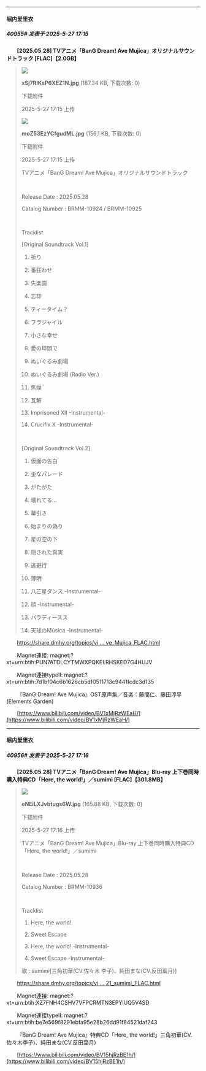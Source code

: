 ﻿
*****

####  堀内爱里衣  
##### 40955#       发表于 2025-5-27 17:15

       <strong>[2025.05.28] TVアニメ「BanG Dream! Ave Mujica」オリジナルサウンドトラック [FLAC]【2.0GB】</strong> <blockquote>

<img src="https://img.stage1st.com/forum/202505/27/171531aw9wwsdmvy77vd76.jpg" referrerpolicy="no-referrer">

<strong>xSj7RlKsP6XEZ1N.jpg</strong> (187.34 KB, 下载次数: 0)

下载附件

2025-5-27 17:15 上传

<img src="https://img.stage1st.com/forum/202505/27/171538lxdnedmg82m39ye6.jpg" referrerpolicy="no-referrer">

<strong>moZ53EzYCfgudML.jpg</strong> (156.1 KB, 下载次数: 0)

下载附件

2025-5-27 17:15 上传

TVアニメ「BanG Dream! Ave Mujica」オリジナルサウンドトラック

  

Release Date : 2025.05.28

Catalog Number : BRMM-10924 / BRMM-10925

  

Tracklist

[Original Soundtrack Vol.1]

01. 祈り

02. 番狂わせ

03. 失楽園

04. 忘却

05. ティータイム？

06. フラジャイル

07. 小さな幸せ

08. 愛の埠頭で

09. ぬいぐるみ劇場

10. ぬいぐるみ劇場 (Radio Ver.)

11. 焦燥

12. 瓦解

13. Imprisoned XII -Instrumental-

14. Crucifix X -Instrumental-

  

[Original Soundtrack Vol.2]

01. 仮面の告白

02. 歪なパレード

03. がたがた

04. 壊れてる…

05. 幕引き

06. 始まりの偽り

07. 星の空の下

08. 隠された真実

09. 逃避行

10. 薄明

11. 八芒星ダンス -Instrumental-

12. 顔 -Instrumental-

13. パラディースス

14. 天球のMúsica -Instrumental-</blockquote>
       [https://share.dmhy.org/topics/vi ... ve_Mujica_FLAC.html](https://share.dmhy.org/topics/view/696007_2025_05_28_TV_BanG_Dream%21_Ave_Mujica_FLAC.html)

       Magnet連接: magnet:?xt=urn:btih:PUN7ATDLCYTMWXPQKELRHSKED7G4HUJV

       Magnet連接typeII: magnet:?xt=urn:btih:7d1bf04c6b1626cb5df0511713c9441fcdc3d135

       『BanG Dream! Ave Mujica』OST原声集／音楽：藤間仁、藤田淳平(Elements Garden)

       [https://www.bilibili.com/video/BV1xMjRzWEaH/](https://www.bilibili.com/video/BV1xMjRzWEaH/)

*****

####  堀内爱里衣  
##### 40956#       发表于 2025-5-27 17:16

       <strong>[2025.05.28] TVアニメ「BanG Dream! Ave Mujica」Blu-ray 上下巻同時購入特典CD「Here, the world!」／sumimi [FLAC]【301.8MB】</strong> <blockquote>

<img src="https://img.stage1st.com/forum/202505/27/171622ojfj2osrq6qk2sfk.jpg" referrerpolicy="no-referrer">

<strong>eNEiLXJvbtugs6W.jpg</strong> (165.88 KB, 下载次数: 0)

下载附件

2025-5-27 17:16 上传

TVアニメ「BanG Dream! Ave Mujica」Blu-ray 上下巻同時購入特典CD「Here, the world!」／sumimi

  

Release Date : 2025.05.28

Catalog Number : BRMM-10936

  

Tracklist

01. Here, the world!

02. Sweet Escape

03. Here, the world! -Instrumental-

04. Sweet Escape -Instrumental-

歌 : sumimi[三角初華(CV.佐々木 李子)、純田まな(CV.反田葉月)]</blockquote>
       [https://share.dmhy.org/topics/vi ... 21_sumimi_FLAC.html](https://share.dmhy.org/topics/view/696008_2025_05_28_TV_BanG_Dream%21_Ave_Mujica_Blu-ray_CD_Here_the_world%21_sumimi_FLAC.html)

       Magnet連接: magnet:?xt=urn:btih:XZ7FNH4CSHV7VFPCRMTN3EPYIUQ5V4SD

       Magnet連接typeII: magnet:?xt=urn:btih:be7e569f8291ebfa95e28b26dd91f84521daf243

       『BanG Dream! Ave Mujica』特典CD「Here, the world!」三角初華(CV.佐々木李子)、純田まな(CV.反田葉月)

       [https://www.bilibili.com/video/BV15hjRzBE1h/](https://www.bilibili.com/video/BV15hjRzBE1h/)

